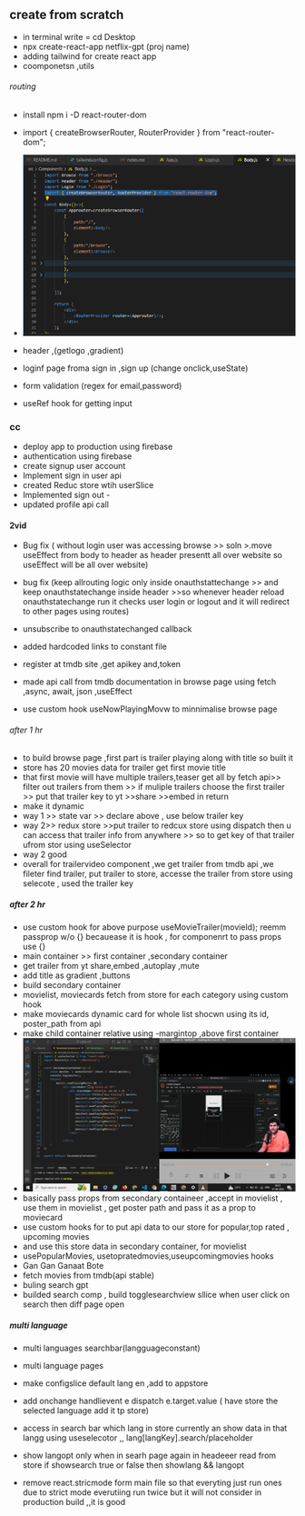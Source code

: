
## create from scratch
- in terminal write = cd Desktop
- npx create-react-app netflix-gpt       (proj name)
- adding tailwind for create react app
- coomponetsn ,utils
###### routing
- install npm i -D react-router-dom
- import { createBrowserRouter, RouterProvider } from "react-router-dom";
- ![alt text](./imagenotes/routing.png)

- header ,(getlogo ,gradient)
- loginf page froma sign in ,sign up (change onclick,useState)
- form validation (regex for email,password)
- useRef hook for getting input
### cc
- deploy app to production using firebase
- authentication using firebase
- create signup user account
- Implement sign in user api
- created Reduc store wtih userSlice 
- Implemented sign out -
- updated profile api call  

#### 2vid
- Bug fix ( without login user was accessing browse >> soln >.move useEffect from body to header as header presentt all over website so useEffect will be all over website)
- bug fix (keep allrouting logic only inside onauthstattechange >> and keep onauthstatechange inside header >>so whenever header reload onauthstatechange run it checks user login or logout and it will redirect to other pages using routes)
- unsubscribe to onauthstatechanged callback
- added hardcoded links to constant file

- register at tmdb site ,get apikey and,token
- made api call from tmdb documentation in browse page using fetch ,async, await, json ,useEffect
- use custom hook  useNowPlayingMovw to minnimalise browse page
###### after 1 hr
- to build browse page ,first part is trailer playing along with title so built it
- store has 20 movies data for trailer get first movie title
- that first movie will have multiple trailers,teaser get all by fetch api>> filter out trailers from them >> if muliple trailers choose the first trailer >> put that trailer key to yt >>share >>embed in return 
- make it dynamic 
- way 1 >> state var >> declare above , use below trailer key
- way 2>> redux store >>put trailer to redcux store using dispatch then u can access that trailer info from anywhere >> so to get key of that trailer ufrom stor using useSelector
- way 2 good 
- overall for trailervideo component ,we get trailer from tmdb api ,we fileter find trailer, put trailer to store, accesse the trailer from store using selecote , used the trailer key

##### after 2 hr
- use custom hook for above purpose useMovieTrailer(movieId);
reemm passprop w/o {}  becauease it is hook , for componenrt to pass props use {}
- main container >> first container ,secondary container
- get trailer from yt share,embed ,autoplay ,mute
- add title as gradient ,buttons
- build secondary container
- movielist, moviecards fetch from store for each category using custom hook
- make moviecards dynamic card for whole list shocwn using its id, poster_path from api
- make child container relative using -margintop ,above first container 
- ![alt text](./bg.png)
- basically pass props from secondary containeer ,accept in movielist , use them in movielist , get poster path and pass it as a prop to moviecard 
- use custom hooks for to put api data to our store for popular,top rated , upcoming movies 
- and use this store data in secondary container, for movielist
- usePopularMovies, usetopratedmovies,useupcomingmovies hooks
- Gan Gan Ganaat Bote
 - fetch movies from tmdb(api stable)
 - buling search gpt 
 - builded search comp , build togglesearchview sllice when user click on search then diff page open 
 ##### multi language
 - multi languages searchbar(langguageconstant)
 - multi language pages
 -  make configslice default lang en ,add to appstore
 -  add onchange handlievent e dispatch e.target.value ( have store the selected language add it tp store)
 - access in search bar which lang in store currently an show data in that langg using useselecotor ,, lang[langKey].search/placeholder
 - show langopt only when in searh page again in headeeer read from store if showsearch true or false then showlang && langopt


- remove react.stricmode form  main file so that everyting just run ones due to strict mode everutiing run twice  but it will not consider in production build ,,it is good